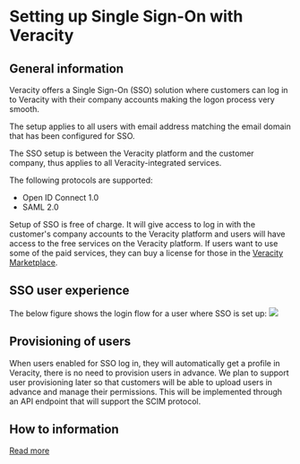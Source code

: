 # Setting up Single Sign-On with Veracity

## General information
Veracity offers a Single Sign-On (SSO) solution where customers can log in to Veracity with their company accounts making the logon process very smooth.


The setup applies to all users with email address matching the email domain that has been configured for SSO.

The SSO setup is between the Veracity platform and the customer company, thus applies to all Veracity-integrated services.

The following protocols are supported:
- Open ID Connect 1.0
- SAML 2.0

Setup of SSO is free of charge. It will give access to log in with the customer's company accounts to the Veracity platform and  users will have access to the free services on the Veracity platform. If users want to use some of the paid services, they can buy a license for those in the [Veracity Marketplace](https://store.veracity.com).


## SSO user experience
The below figure shows the login flow for a user where SSO is set up:
![](./SSOUserExperience.png)



## Provisioning of users
When users enabled for SSO log in, they will automatically get a profile in Veracity, there is no need to provision users in advance. We plan to support user provisioning later so that customers will be able to upload users in advance and manage their permissions. This will be implemented through an API endpoint that will support the SCIM protocol.

## How to information
[Read more](../customerservices/sso.md)
